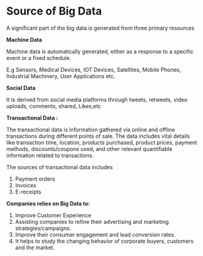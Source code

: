 # Source of Big Data

A significant part of the big data is generated from three primary resources

**Machine Data**

Machine data is automatically generated, either as a response to a specific event or a fixed schedule.

E.g Sensors, Medical Devices, IOT Devices, Satellites, Mobile Phones, Industrial Machinery, User Applications etc.

**Social Data**

It is derived from social media platforms through tweets, retweets, video uploads, comments, shared, Likes,etc

**Transactional Data :** 

The transactional data is information gathered via online and offline transactions during different points of sale. The data includes vital details like transaction time, location, products purchased, product prices, payment methods, discounts/coupons used, and other relevant quantifiable information related to transactions.

The sources of transactional data includes

1. Payment orders
2. Invoices
3. E-receipts

**Companies relies on Big Data to:**

1. Improve Customer Experience
2. Assisting companies to refine their advertising and marketing strategies/campaigns.
3. Improve their consumer engagement and lead conversion rates.
4. It helps to study the changing behavior of corporate buyers, customers and the market.